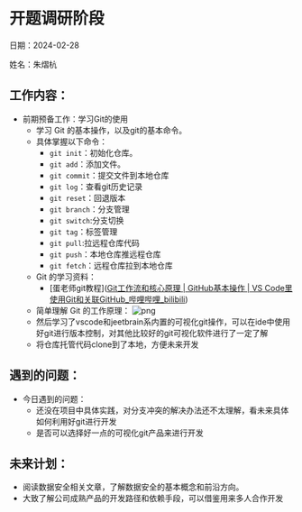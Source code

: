 # 开题调研阶段
日期：2024-02-28

姓名：朱熠杭
## 工作内容：

- 前期预备工作：学习Git的使用
    - 学习 Git 的基本操作，以及git的基本命令。
    - 具体掌握以下命令：
        - `git init`：初始化仓库。
        - `git add`：添加文件。
        - `git commit`：提交文件到本地仓库
        - `git log`：查看git历史记录
        - `git reset`：回退版本
        - `git branch`：分支管理
        - `git switch`:分支切换
        - `git tag`：标签管理
        - `git pull`:拉远程仓库代码
        - `git push`：本地仓库推远程仓库
        - `git fetch`：远程仓库拉到本地仓库
    - Git 的学习资料：
        - [蛋老师git教程]([Git工作流和核心原理 | GitHub基本操作 | VS Code里使用Git和关联GitHub_哔哩哔哩_bilibili](https://www.bilibili.com/video/BV1r3411F7kn/?spm_id_from=333.880.my_history.page.click))
    - 简单理解 Git 的工作原理：
      ![png](https://bbsmax.ikafan.com/static/L3Byb3h5L2h0dHAvYWh1bnRzdW4uZ2l0ZWUuaW8vYmxvZ2ltYWdlYmVkL2ltZy9naXQvbGVzc29uNS8yLnBuZw==.jpg)
    - 然后学习了vscode和jeetbrain系内置的可视化git操作，可以在ide中使用好git进行版本控制，对其他比较好的git可视化软件进行了一定了解
    - 将仓库托管代码clone到了本地，方便未来开发

## 遇到的问题：

- 今日遇到的问题：
    - 还没在项目中具体实践，对分支冲突的解决办法还不太理解，看未来具体如何利用好git进行开发
    - 是否可以选择好一点的可视化git产品来进行开发

## 未来计划：

- 阅读数据安全相关文章，了解数据安全的基本概念和前沿方向。
- 大致了解公司成熟产品的开发路径和依赖手段，可以借鉴用来多人合作开发
